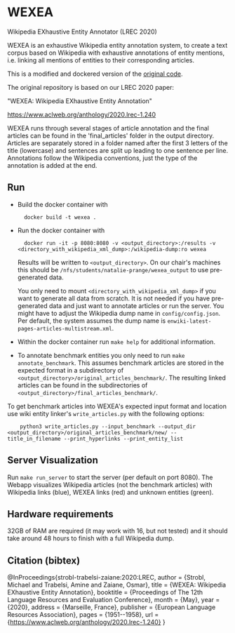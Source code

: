 # WEXEA
Wikipedia EXhaustive Entity Annotator (LREC 2020)

WEXEA is an exhaustive Wikipedia entity annotation system, to create a text corpus based on Wikipedia with exhaustive annotations of entity mentions, i.e. linking all mentions of entities to their corresponding articles. 

This is a modified and dockered version of the [original code](https://github.com/mjstrobl/WEXEA).

The original repository is based on our LREC 2020 paper: 

"WEXEA: Wikipedia EXhaustive Entity Annotation"

https://www.aclweb.org/anthology/2020.lrec-1.240

WEXEA runs through several stages of article annotation and the final articles can be found in the 'final_articles' folder in the output directory.
Articles are separately stored in a folder named after the first 3 letters of the title (lowercase) and sentences are split up leading to one sentence per line.
Annotations follow the Wikipedia conventions, just the type of the annotation is added at the end.

## Run
* Build the docker container with

        docker build -t wexea .

* Run the docker container with

        docker run -it -p 8080:8080 -v <output_directory>:/results -v <directory_with_wikipedia_xml_dump>:/wikipedia-dump:ro wexea

    Results will be written to `<output_directory>`.
    On our chair's machines this should be `/nfs/students/natalie-prange/wexea_output` to use pre-generated data.
    
    You only need to mount `<directory_with_wikipedia_xml_dump>` if you want to generate all data from scratch.
    It is not needed if you have pre-generated data and just want to annotate articles or run the server.
    You might have to adjust the Wikipedia dump name in `config/config.json`.
    Per default, the system assumes the dump name is `enwiki-latest-pages-articles-multistream.xml`.

* Within the docker container run `make help` for additional information.

* To annotate benchmark entities you only need to run `make annotate_benchmark`.
    This assumes benchmark articles are stored in the expected format in a subdirectory of `<output_directory>/original_articles_benchmark/`.
    The resulting linked articles can be found in the subdirectories of `<output_directory>/final_articles_benchmark/`.

To get benchmark articles into WEXEA's expected input format and location use wiki entity linker's `write_articles.py` with the following options:
        
        python3 write_articles.py --input_benchmark --output_dir <output_directory>/original_articles_benchmark/new/ --title_in_filename --print_hyperlinks --print_entity_list

## Server Visualization

Run `make run_server` to start the server (per default on port 8080).
The Webapp visualizes Wikipedia articles (not the benchmark articles) with Wikipedia links (blue), WEXEA links (red) and unknown entities (green).

## Hardware requirements

32GB of RAM are required (it may work with 16, but not tested) and it should take around 48 hours to finish with a full Wikipedia dump.

## Citation (bibtex)

@InProceedings{strobl-trabelsi-zaiane:2020:LREC,
  author    = {Strobl, Michael  and  Trabelsi, Amine  and  Zaiane, Osmar},
  title     = {WEXEA: Wikipedia EXhaustive Entity Annotation},
  booktitle      = {Proceedings of The 12th Language Resources and Evaluation Conference},
  month          = {May},
  year           = {2020},
  address        = {Marseille, France},
  publisher      = {European Language Resources Association},
  pages     = {1951--1958},
  url       = {https://www.aclweb.org/anthology/2020.lrec-1.240}
}
